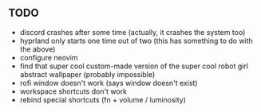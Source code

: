 ## TODO
- discord crashes after some time (actually, it crashes the system too)
- hyprland only starts one time out of two (this has something to do with the above)
- configure neovim
- find that super cool custom-made version of the super cool robot girl abstract wallpaper (probably impossible)
- rofi window doesn't work (says window doesn't exist)
- workspace shortcuts don't work
- rebind special shortcuts (fn + volume / luminosity)
